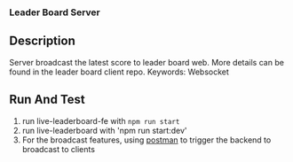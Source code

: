 ### Leader Board Server

## Description
Server broadcast the latest score to leader board web.
More details can be found in the leader board client repo.
Keywords: Websocket


## Run And Test
1. run live-leaderboard-fe with `npm run start`
2. run live-leaderboard with 'npm run start:dev'
3. For the broadcast features, using [postman](https://www.postman.com/afatswan/workspace/live-scoreboard/request/1092639-fff1242d-6fe2-46b9-8f17-50d6c55b98bc) to trigger the backend to broadcast to clients
